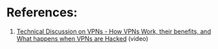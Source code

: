 
# References:

1. [Technical Discussion on VPNs - How VPNs Work, their benefits, and What happens when VPNs are Hacked](https://www.youtube.com/watch?v=JIA4ca0afnY&list=PLQnljOFTspQUBSgBXilKhRMJ1ACqr7pTr&index=40) (video)